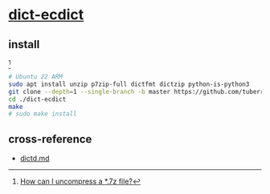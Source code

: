 # [dict-ecdict](https://github.com/tuberry/dict-ecdict)

## install

[^1]

```sh
# Ubuntu 22 ARM
sudo apt install unzip p7zip-full dictfmt dictzip python-is-python3
git clone --depth=1 --single-branch -b master https://github.com/tuberry/dict-ecdict
cd ./dict-ecdict
make
# sudo make install
```

## cross-reference

- [dictd.md](/srv/dictd.md)

[^1]: [How can I uncompress a \*.7z file?](https://askubuntu.com/questions/219392/how-can-i-uncompress-a-7z-file)
